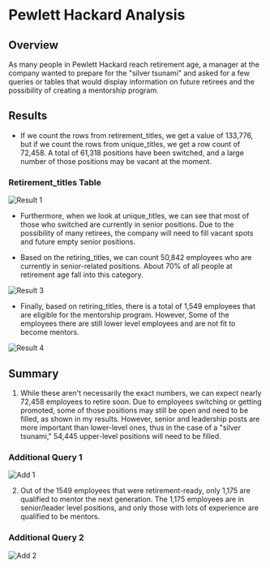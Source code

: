 # Pewlett Hackard Analysis

## Overview
As many people in Pewlett Hackard reach retirement age, a manager at the company wanted to prepare for the "silver tsunami" and asked for a few queries or tables that would display information on future retirees and the possibility of creating a mentorship program. 

## Results

* If we count the rows from retirement_titles, we get a value of 133,776, but if we count the rows from unique_titles, we get a row count of 72,458. A total of 61,318 positions have been switched, and a large number of those positions may be vacant at the moment. 

### Retirement_titles Table
![Result 1](https://user-images.githubusercontent.com/106292020/177797790-f1e5bc5b-cf6e-409c-a8a9-709fc8cee585.PNG) 

* Furthermore, when we look at unique_titles, we can see that most of those who switched are currently in senior positions. Due to the possibility of many retirees, the company will need to fill vacant spots and future empty senior positions.

* Based on the retiring_titles, we can count 50,842 employees who are currently in senior-related positions. About 70% of all  people at retirement age fall into this category.

![Result 3](https://user-images.githubusercontent.com/106292020/177799194-5110ac8a-85a6-442c-a68e-6e70b480a29b.PNG)

* Finally, based on retiring_titles, there is a total of 1,549 employees that are eligible for the mentorship program. However, Some of the employees there are still lower level employees and are not fit to become mentors.

![Result 4](https://user-images.githubusercontent.com/106292020/177799407-3b62d273-a431-4493-9968-11cac4e4aa73.PNG)

## Summary

1. While these aren't necessarily the exact numbers, we can expect nearly 72,458 employees to retire soon. Due to employees switching or getting promoted, some of those positions may still be open and need to be filled, as shown in my results. However, senior and leadership posts are more important than lower-level ones, thus in the case of a "silver tsunami," 54,445 upper-level positions will need to be filled.

### Additional Query 1
![Add 1](https://user-images.githubusercontent.com/106292020/177792439-0a739849-5eb3-412f-98bd-d9bbcbf92740.PNG)

2. Out of the 1549 employees that were retirement-ready, only 1,175 are qualified to mentor the next generation. The 1,175 employees are in senior/leader level positions, and only those with lots of experience are qualified to be mentors.

### Additional Query 2
![Add 2](https://user-images.githubusercontent.com/106292020/177796242-1fe8782c-43c9-4871-8531-c2889edbf62a.PNG)
